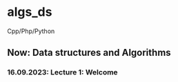 # algs_ds
Cpp/Php/Python

## Now: Data structures and Algorithms 

### 16.09.2023: Lecture 1: Welcome 
